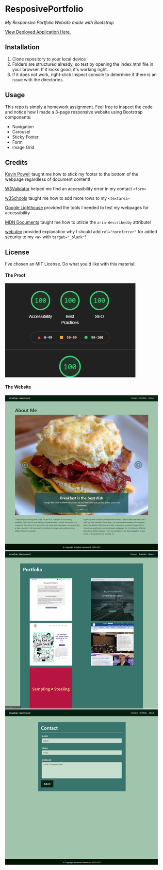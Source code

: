 # ResposivePortfolio
*My Responsive Portfolio Website made with Bootstrap*

[View Deployed Application Here.](https://pythonidaer.github.io/ResposivePortfolio/)

## Installation
1. Clone repository to your local device
2. Folders are structured already, so test by opening the index.html file in your browser. If it looks good, it's working right.
3. If it does not work, right-click Inspect console to determine if there is an issue with the directories.

## Usage
This repo is simply a homework assignment. Feel free to inspect the code and notice how I made a 3-page responsive website using Bootstrap components:
- Navigation
- Carousel
- Sticky Footer
- Form
- Image Grid
  
## Credits
[Kevin Powell](https://www.youtube.com/watch?v=yc2olxLgKLk) taught me how to stick my footer to the bottom of the webpage regardless of document content!

[W3Validator](https://validator.w3.org/) helped me find an accessibility error in my contact `<form>`

[w3Schools](https://www.w3schools.com/tags/att_textarea_cols.asp) taught me how to add more rows to my `<textarea>`

[Google Lighthouse](https://developers.google.com/web/tools/lighthouse#devtools) provided the tools I needed to test my webpages for accessibility

[MDN Documents](https://developer.mozilla.org/en-US/docs/Web/Accessibility/ARIA/ARIA_Techniques/Using_the_aria-describedby_attribute) taught me how to utilzie the `aria-describedby` attribute!

[web.dev](https://web.dev/external-anchors-use-rel-noopener/?utm_source=lighthouse&utm_medium=devtools) provided explanation why I should add `rel="noreferrer"` for added security to my `<a>` with `target="_blank"`!


  
## License
I've chosen an MIT License. Do what you'd like with this material.

#### The Proof
![Google Lighthouse Perfect Score](Assets/Images/lighthouse.png)

#### The Website
![About](Assets/Images/about.png)
![Portfolio](Assets/Images/portfolio.png)
![Contact](Assets/Images/contact.png)
